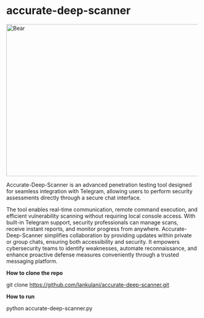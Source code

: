 # accurate-deep-scanner


<img width="1536" height="400" alt="Bear" src="https://github.com/user-attachments/assets/67c67b40-459b-47ab-b250-9224807127f2" />

Accurate-Deep-Scanner is an advanced penetration testing tool designed for seamless integration with Telegram, allowing users to perform security assessments directly through a secure chat interface.

The tool enables real-time communication, remote command execution, and efficient vulnerability scanning without requiring local console access. With built-in Telegram support, security professionals can manage scans, receive instant reports, and monitor progress from anywhere. Accurate-Deep-Scanner simplifies collaboration by providing updates within private or group chats, ensuring both accessibility and security. It empowers cybersecurity teams to identify weaknesses, automate reconnaissance, and enhance proactive defense measures conveniently through a trusted messaging platform.

**How to clone the repo**

git clone https://github.com/Iankulani/accurate-deep-scanner.git

**How to run**

python accurate-deep-scanner.py
